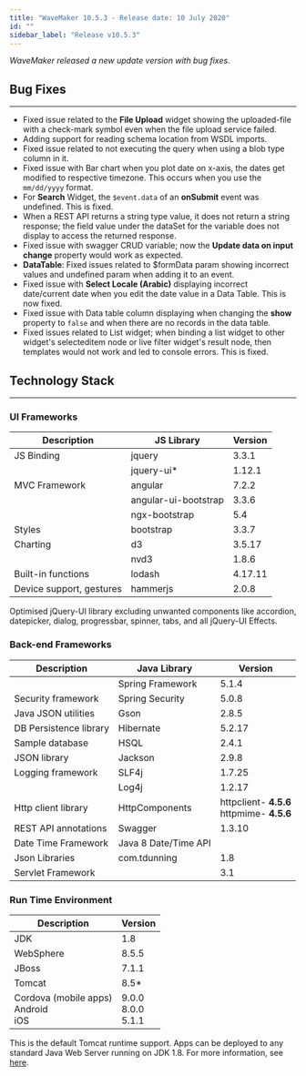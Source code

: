 ```yaml
---
title: "WaveMaker 10.5.3 - Release date: 10 July 2020"
id: ""
sidebar_label: "Release v10.5.3"
---
```

*WaveMaker released a new update version with bug fixes.*

## Bug Fixes

---

- Fixed issue related to the **File Upload** widget showing the uploaded-file with a check-mark symbol even when the file upload service failed.
- Adding support for reading schema location from WSDL imports.
- Fixed issue related to not executing the query when using a blob type column in it.
- Fixed issue with Bar chart when you plot date on x-axis, the dates get modified to respective timezone. This occurs when you use the `mm/dd/yyyy` format.
- For **Search** Widget, the `$event.data` of an **onSubmit** event was undefined. This is fixed.
- When a REST API returns a string type value, it does not return a string response; the field value under the dataSet for the variable does not display to access the returned response.
- Fixed issue with swagger CRUD variable; now the **Update data on input change** property would work as expected.
- **DataTable**: Fixed issues related to $formData param showing incorrect values and undefined param when adding it to an event.
- Fixed issue with **Select Locale (Arabic)** displaying incorrect date/current date when you edit the date value in a Data Table. This is now fixed.
- Fixed issue with Data table column displaying when changing the **show** property to `false` and when there are no records in the data table.
- Fixed issues related to List widget; when binding a list widget to other widget's selecteditem node or live filter widget's result node, then templates would not work and led to console errors. This is fixed.

## Technology Stack

---

### UI Frameworks

| Description | JS Library | Version |
| --- | --- | --- |
| JS Binding | jquery | 3.3.1 |
|  | jquery-ui* | 1.12.1 |
| MVC Framework | angular | 7.2.2 |
|  | angular-ui-bootstrap | 3.3.6 |
|  | ngx-bootstrap | 5.4|
| Styles | bootstrap | 3.3.7 |
| Charting | d3 | 3.5.17 |
|  | nvd3 | 1.8.6 |
| Built-in functions | lodash | 4.17.11 |
| Device support, gestures | hammerjs | 2.0.8 |

Optimised jQuery-UI library excluding unwanted components like accordion, datepicker, dialog, progressbar, spinner, tabs, and all jQuery-UI Effects.

### Back-end Frameworks

| Description | Java Library | Version |
| --- | --- | --- |
|  | Spring Framework |5.1.4 |
| Security framework | Spring Security | 5.0.8 |
| Java JSON utilities | Gson |2.8.5 |
| DB Persistence library | Hibernate |5.2.17 |
| Sample database | HSQL |2.4.1 |
| JSON library | Jackson |2.9.8 |
| Logging framework | SLF4j |1.7.25 |
|  | Log4j | 1.2.17 |
| Http client library | HttpComponents |httpclient- **4.5.6** <br> httpmime- **4.5.6** |
| REST API annotations | Swagger | 1.3.10 |
| Date Time Framework | Java 8 Date/Time API |  |
| Json Libraries | com.tdunning |  1.8 |
| Servlet Framework |  | 3.1 |

### Run Time Environment

| Description | Version |
| --- | --- |
| JDK | 1.8 |
| WebSphere | 8.5.5 |
| JBoss | 7.1.1 |
| Tomcat | 8.5* |
| Cordova (mobile apps) <br> Android <br> iOS | 9.0.0 <br> 8.0.0  <br> 5.1.1 |


This is the default Tomcat runtime support. Apps can be deployed to any standard Java Web Server running on JDK 1.8. For more information, see [here](/learn/app-development/deployment/deployment-web-server).
